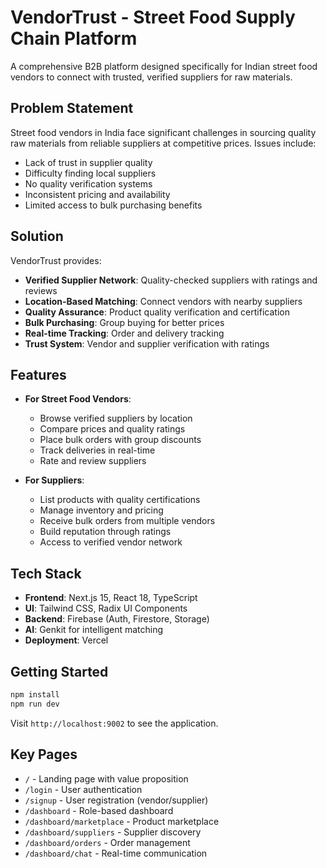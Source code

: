 # VendorTrust - Street Food Supply Chain Platform

A comprehensive B2B platform designed specifically for Indian street food vendors to connect with trusted, verified suppliers for raw materials.

## Problem Statement
Street food vendors in India face significant challenges in sourcing quality raw materials from reliable suppliers at competitive prices. Issues include:
- Lack of trust in supplier quality
- Difficulty finding local suppliers
- No quality verification systems
- Inconsistent pricing and availability
- Limited access to bulk purchasing benefits

## Solution
VendorTrust provides:
- **Verified Supplier Network**: Quality-checked suppliers with ratings and reviews
- **Location-Based Matching**: Connect vendors with nearby suppliers
- **Quality Assurance**: Product quality verification and certification
- **Bulk Purchasing**: Group buying for better prices
- **Real-time Tracking**: Order and delivery tracking
- **Trust System**: Vendor and supplier verification with ratings

## Features
- **For Street Food Vendors**:
  - Browse verified suppliers by location
  - Compare prices and quality ratings
  - Place bulk orders with group discounts
  - Track deliveries in real-time
  - Rate and review suppliers

- **For Suppliers**:
  - List products with quality certifications
  - Manage inventory and pricing
  - Receive bulk orders from multiple vendors
  - Build reputation through ratings
  - Access to verified vendor network

## Tech Stack
- **Frontend**: Next.js 15, React 18, TypeScript
- **UI**: Tailwind CSS, Radix UI Components
- **Backend**: Firebase (Auth, Firestore, Storage)
- **AI**: Genkit for intelligent matching
- **Deployment**: Vercel

## Getting Started

```bash
npm install
npm run dev
```

Visit `http://localhost:9002` to see the application.

## Key Pages
- `/` - Landing page with value proposition
- `/login` - User authentication
- `/signup` - User registration (vendor/supplier)
- `/dashboard` - Role-based dashboard
- `/dashboard/marketplace` - Product marketplace
- `/dashboard/suppliers` - Supplier discovery
- `/dashboard/orders` - Order management
- `/dashboard/chat` - Real-time communication

